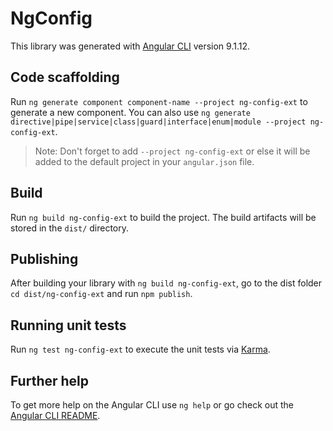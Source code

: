 # NgConfig

This library was generated with [Angular CLI](https://github.com/angular/angular-cli) version 9.1.12.

## Code scaffolding

Run `ng generate component component-name --project ng-config-ext` to generate a new component. You can also use `ng generate directive|pipe|service|class|guard|interface|enum|module --project ng-config-ext`.
> Note: Don't forget to add `--project ng-config-ext` or else it will be added to the default project in your `angular.json` file. 

## Build

Run `ng build ng-config-ext` to build the project. The build artifacts will be stored in the `dist/` directory.

## Publishing

After building your library with `ng build ng-config-ext`, go to the dist folder `cd dist/ng-config-ext` and run `npm publish`.

## Running unit tests

Run `ng test ng-config-ext` to execute the unit tests via [Karma](https://karma-runner.github.io).

## Further help

To get more help on the Angular CLI use `ng help` or go check out the [Angular CLI README](https://github.com/angular/angular-cli/blob/master/README.md).
